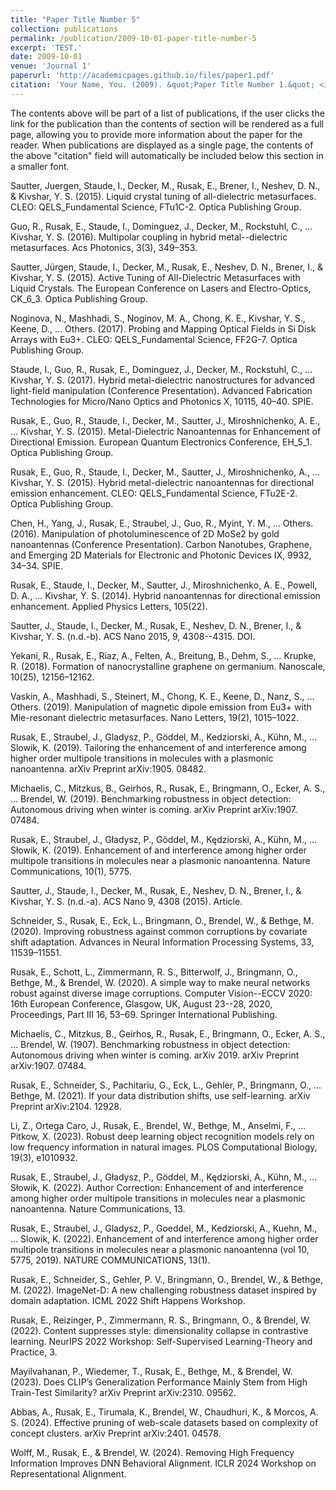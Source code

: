 ```yaml
---
title: "Paper Title Number 5"
collection: publications
permalink: /publication/2009-10-01-paper-title-number-5
excerpt: 'TEST.'
date: 2009-10-01
venue: 'Journal 1'
paperurl: 'http://academicpages.github.io/files/paper1.pdf'
citation: 'Your Name, You. (2009). &quot;Paper Title Number 1.&quot; <i>Journal 1</i>. 1(1).'
---
```


The contents above will be part of a list of publications, if the user clicks the link for the publication than the contents of section will be rendered as a full page, allowing you to provide more information about the paper for the reader. When publications are displayed as a single page, the contents of the above "citation" field will automatically be included below this section in a smaller font.


Sautter, Juergen, Staude, I., Decker, M., Rusak, E., Brener, I., Neshev, D. N., & Kivshar, Y. S. (2015). Liquid crystal tuning of all-dielectric metasurfaces. CLEO: QELS_Fundamental Science, FTu1C-2. Optica Publishing Group.

Guo, R., Rusak, E., Staude, I., Dominguez, J., Decker, M., Rockstuhl, C., … Kivshar, Y. S. (2016). Multipolar coupling in hybrid metal--dielectric metasurfaces. Acs Photonics, 3(3), 349–353.

Sautter, Jürgen, Staude, I., Decker, M., Rusak, E., Neshev, D. N., Brener, I., & Kivshar, Y. S. (2015). Active Tuning of All-Dielectric Metasurfaces with Liquid Crystals. The European Conference on Lasers and Electro-Optics, CK_6_3. Optica Publishing Group.

Noginova, N., Mashhadi, S., Noginov, M. A., Chong, K. E., Kivshar, Y. S., Keene, D., … Others. (2017). Probing and Mapping Optical Fields in Si Disk Arrays with Eu3+. CLEO: QELS_Fundamental Science, FF2G-7. Optica Publishing Group.

Staude, I., Guo, R., Rusak, E., Dominguez, J., Decker, M., Rockstuhl, C., … Kivshar, Y. S. (2017). Hybrid metal-dielectric nanostructures for advanced light-field manipulation (Conference Presentation). Advanced Fabrication Technologies for Micro/Nano Optics and Photonics X, 10115, 40–40. SPIE.

Rusak, E., Guo, R., Staude, I., Decker, M., Sautter, J., Miroshnichenko, A. E., … Kivshar, Y. S. (2015). Metal-Dielectric Nanoantennas for Enhancement of Directional Emission. European Quantum Electronics Conference, EH_5_1. Optica Publishing Group.

Rusak, E., Guo, R., Staude, I., Decker, M., Sautter, J., Miroshnichenko, A., … Kivshar, Y. S. (2015). Hybrid metal-dielectric nanoantennas for directional emission enhancement. CLEO: QELS_Fundamental Science, FTu2E-2. Optica Publishing Group.

Chen, H., Yang, J., Rusak, E., Straubel, J., Guo, R., Myint, Y. M., … Others. (2016). Manipulation of photoluminescence of 2D MoSe2 by gold nanoantennas (Conference Presentation). Carbon Nanotubes, Graphene, and Emerging 2D Materials for Electronic and Photonic Devices IX, 9932, 34–34. SPIE.

Rusak, E., Staude, I., Decker, M., Sautter, J., Miroshnichenko, A. E., Powell, D. A., … Kivshar, Y. S. (2014). Hybrid nanoantennas for directional emission enhancement. Applied Physics Letters, 105(22).

Sautter, J., Staude, I., Decker, M., Rusak, E., Neshev, D. N., Brener, I., & Kivshar, Y. S. (n.d.-b). ACS Nano 2015, 9, 4308--4315. DOI.

Yekani, R., Rusak, E., Riaz, A., Felten, A., Breitung, B., Dehm, S., … Krupke, R. (2018). Formation of nanocrystalline graphene on germanium. Nanoscale, 10(25), 12156–12162.

Vaskin, A., Mashhadi, S., Steinert, M., Chong, K. E., Keene, D., Nanz, S., … Others. (2019). Manipulation of magnetic dipole emission from Eu3+ with Mie-resonant dielectric metasurfaces. Nano Letters, 19(2), 1015–1022.

Rusak, E., Straubel, J., Gladysz, P., Göddel, M., Kedziorski, A., Kühn, M., … Slowik, K. (2019). Tailoring the enhancement of and interference among higher order multipole transitions in molecules with a plasmonic nanoantenna. arXiv Preprint arXiv:1905. 08482.

Michaelis, C., Mitzkus, B., Geirhos, R., Rusak, E., Bringmann, O., Ecker, A. S., … Brendel, W. (2019). Benchmarking robustness in object detection: Autonomous driving when winter is coming. arXiv Preprint arXiv:1907. 07484.

Rusak, E., Straubel, J., Gładysz, P., Göddel, M., Kędziorski, A., Kühn, M., … Słowik, K. (2019). Enhancement of and interference among higher order multipole transitions in molecules near a plasmonic nanoantenna. Nature Communications, 10(1), 5775.

Sautter, J., Staude, I., Decker, M., Rusak, E., Neshev, D. N., Brener, I., & Kivshar, Y. S. (n.d.-a). ACS Nano 9, 4308 (2015). Article.

Schneider, S., Rusak, E., Eck, L., Bringmann, O., Brendel, W., & Bethge, M. (2020). Improving robustness against common corruptions by covariate shift adaptation. Advances in Neural Information Processing Systems, 33, 11539–11551.

Rusak, E., Schott, L., Zimmermann, R. S., Bitterwolf, J., Bringmann, O., Bethge, M., & Brendel, W. (2020). A simple way to make neural networks robust against diverse image corruptions. Computer Vision--ECCV 2020: 16th European Conference, Glasgow, UK, August 23--28, 2020, Proceedings, Part III 16, 53–69. Springer International Publishing.

Michaelis, C., Mitzkus, B., Geirhos, R., Rusak, E., Bringmann, O., Ecker, A. S., … Brendel, W. (1907). Benchmarking robustness in object detection: Autonomous driving when winter is coming. arXiv 2019. arXiv Preprint arXiv:1907. 07484.

Rusak, E., Schneider, S., Pachitariu, G., Eck, L., Gehler, P., Bringmann, O., … Bethge, M. (2021). If your data distribution shifts, use self-learning. arXiv Preprint arXiv:2104. 12928.

Li, Z., Ortega Caro, J., Rusak, E., Brendel, W., Bethge, M., Anselmi, F., … Pitkow, X. (2023). Robust deep learning object recognition models rely on low frequency information in natural images. PLOS Computational Biology, 19(3), e1010932.

Rusak, E., Straubel, J., Gładysz, P., Göddel, M., Kędziorski, A., Kühn, M., … Słowik, K. (2022). Author Correction: Enhancement of and interference among higher order multipole transitions in molecules near a plasmonic nanoantenna. Nature Communications, 13.

Rusak, E., Straubel, J., Gladysz, P., Goeddel, M., Kedziorski, A., Kuehn, M., … Slowik, K. (2022). Enhancement of and interference among higher order multipole transitions in molecules near a plasmonic nanoantenna (vol 10, 5775, 2019). NATURE COMMUNICATIONS, 13(1).

Rusak, E., Schneider, S., Gehler, P. V., Bringmann, O., Brendel, W., & Bethge, M. (2022). ImageNet-D: A new challenging robustness dataset inspired by domain adaptation. ICML 2022 Shift Happens Workshop.

Rusak, E., Reizinger, P., Zimmermann, R. S., Bringmann, O., & Brendel, W. (2022). Content suppresses style: dimensionality collapse in contrastive learning. NeurIPS 2022 Workshop: Self-Supervised Learning-Theory and Practice, 3.

Mayilvahanan, P., Wiedemer, T., Rusak, E., Bethge, M., & Brendel, W. (2023). Does CLIP’s Generalization Performance Mainly Stem from High Train-Test Similarity? arXiv Preprint arXiv:2310. 09562.

Abbas, A., Rusak, E., Tirumala, K., Brendel, W., Chaudhuri, K., & Morcos, A. S. (2024). Effective pruning of web-scale datasets based on complexity of concept clusters. arXiv Preprint arXiv:2401. 04578.

Wolff, M., Rusak, E., & Brendel, W. (2024). Removing High Frequency Information Improves DNN Behavioral Alignment. ICLR 2024 Workshop on Representational Alignment.